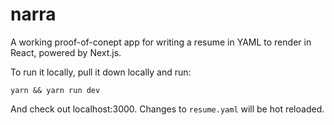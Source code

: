 # narra

A working proof-of-conept app for writing a resume in YAML to render in React, powered by Next.js.

To run it locally, pull it down locally and run:
```
yarn && yarn run dev
```

And check out localhost:3000. Changes to `resume.yaml` will be hot reloaded.
